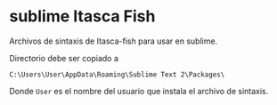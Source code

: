 # sublime Itasca Fish

Archivos de sintaxis de Itasca-fish para usar en sublime.

Directorio debe ser copiado a

    C:\Users\User\AppData\Roaming\Sublime Text 2\Packages\

Donde `User` es el nombre del usuario que instala el archivo de sintaxis.
